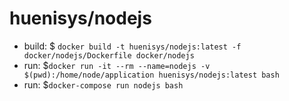 # huenisys/nodejs

- build: $ ``docker build -t huenisys/nodejs:latest -f docker/nodejs/Dockerfile docker/nodejs``
- run: $``docker run -it --rm --name=nodejs -v $(pwd):/home/node/application huenisys/nodejs:latest bash``
- run: $``docker-compose run nodejs bash``
